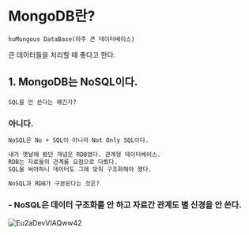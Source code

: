 # MongoDB란?

    huMongous DataBase(아주 큰 데이터베이스)
    
큰 데이터들을 처리할 때 좋다고 한다.  
    
## 1. MongoDB는 NoSQL이다.

    SQL을 안 쓴다는 얘긴가?
    
### 아니다.

```txt
NoSQL은 No + SQL이 아니라 Not Only SQL이다.

내가 옛날에 봤던 개념은 RDB였다. 관계형 데이터베이스.
RDB는 자료들의 관계를 요점으로 다뤘다.
SQL을 써야하니 데이터도 그에 맞춰 구조화해야 했다.

NoSQL과 RDB가 구분된다는 것은?
```

### - NoSQL은 데이터 구조화를 안 하고 자료간 관계도 별 신경을 안 쓴다.
    
![Eu2aDevVIAQww42](https://user-images.githubusercontent.com/39308313/144696681-da8160c2-7a1c-47cc-aa63-940cebc99b21.png)


